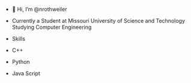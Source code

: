 - 👋 Hi, I’m @nrothweiler
- Currently a Student at Missouri University of Science and Technology Studying Computer Engineering
  
- Skills
- C++
- Python
- Java Script

<!---
nrothweiler/nrothweiler is a ✨ special ✨ repository because its `README.md` (this file) appears on your GitHub profile.
You can click the Preview link to take a look at your changes.
--->
